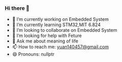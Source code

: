 ### Hi there 👋
- 🔭 I’m currently working on Embedded System 
- 🌱 I’m currently learning STM32,MIT 6.824
- 👯 I’m looking to collaborate on Embedded System
- 🤔 I’m looking for help with Feture
- 💬 Ask me about meaning of life
- 📫 How to reach me: yuan140457@gmail.com
- 😄 Pronouns: nullptr
<!--
**XiaChuerwu/XiaChuerwu** is a ✨ _special_ ✨ repository because its `README.md` (this file) appears on your GitHub profile.

Here are some ideas to get you started:

- 🔭 I’m currently working on ...
- 🌱 I’m currently learning ...
- 👯 I’m looking to collaborate on ...
- 🤔 I’m looking for help with ...
- 💬 Ask me about ...
- 📫 How to reach me: ...
- 😄 Pronouns: ...
- ⚡ Fun fact: ...
-->

